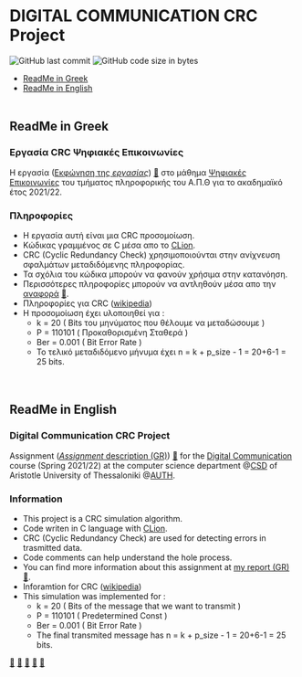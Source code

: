 # DIGITAL COMMUNICATION CRC Project
<img alt="GitHub last commit" src="https://img.shields.io/github/last-commit/tsingi-chris/Digital-Communications-CRC"> <img alt="GitHub code size in bytes" src="https://img.shields.io/github/languages/code-size/tsingi-chris/Digital-Communications-CRC">

- [ReadMe in Greek](https://github.com/tsingi-chris/Digital-Communications-CRC#readme-in-greek)
- [ReadMe in English](https://github.com/tsingi-chris/Digital-Communications-CRC#readme-in-english)
<br /><br />
## ReadMe in Greek

### Εργασία CRC Ψηφιακές Επικοινωνίες 
H εργασία ([Εκφώνηση της *εργασίας*](https://github.com/tsingi-chris/Digital-Communications-CRC/blob/master/DC-PROJECT-2021-2022.pdf)) [💾](https://github.com/tsingi-chris/Digital-Communications-CRC/raw/master/DC-PROJECT-2021-2022.pdf) στο μάθημα [Ψηφιακές Επικοινωνίες](https://elearning.auth.gr/course/view.php?id=4101) του τμήματος πληροφορικής του Α.Π.Θ για το ακαδημαϊκό έτος 2021/22. <br/>

### Πληροφορίες
- Η εργασία αυτή είναι μια CRC προσομοίωση.
- Κώδικας γραμμένος σε C μέσα απο το [CLion](https://www.jetbrains.com/clion/).
- CRC (Cyclic Redundancy Check) χρησιμοποιούνται στην ανίχνευση σφαλμάτων μεταδιδόμενης πληροφορίας.
- Τα σχόλια του κώδικα μπορούν να φανούν χρήσιμα στην κατανόηση.
- Περισσότερες πληροφορίες μπορούν να αντληθούν μέσα απο την [αναφορά](https://github.com/tsingi-chris/Digital-Communications-CRC/blob/master/DC-CRC%20REPORT.pdf) [💾](https://github.com/tsingi-chris/Digital-Communications-CRC/raw/master/DC-CRC%20REPORT.pdf).
- Πληροφορίες για CRC ([wikipedia](https://en.wikipedia.org/wiki/Cyclic_redundancy_check))
- Η προσομοίωση έχει υλοποιηθεί για :
    - k = 20        ( Bits του μηνύματος που θέλουμε να μεταδώσουμε  )
    - P = 110101    ( Προκαθορισμένη Σταθερά )
    - Ber = 0.001   ( Bit Error Rate )
    - Το τελικό μεταδιδόμενο μήνυμα έχει n = k + p_size - 1 = 20+6-1 = 25 bits.
    <br /> <br /> <br />

## ReadMe in English

### Digital Communication CRC Project
Assignment ([*Assignment* description (GR)](https://github.com/tsingi-chris/Digital-Communications-CRC/blob/master/DC-PROJECT-2021-2022.pdf))  [💾](https://github.com/tsingi-chris/Digital-Communications-CRC/raw/master/DC-PROJECT-2021-2022.pdf) for the [Digital Communication](https://elearning.auth.gr/course/view.php?id=4101) course (Spring 2021/22) at the computer science department @[CSD](https://www.csd.auth.gr/en/) of Aristotle University of Thessaloniki @[AUTH](https://www.auth.gr/en/). 

### Information
- This project is a CRC simulation algorithm.
- Code writen in C language with [CLion](https://www.jetbrains.com/clion/).
- CRC (Cyclic Redundancy Check) are used for detecting errors in trasmitted data.
- Code comments can help understand the hole process.
- You can find more information about this assignment at [my report (GR)](https://github.com/tsingi-chris/Digital-Communications-CRC/blob/master/DC-CRC%20REPORT.pdf) [💾](https://github.com/tsingi-chris/Digital-Communications-CRC/raw/master/DC-CRC%20REPORT.pdf).
- Inforamtion for CRC ([wikipedia](https://en.wikipedia.org/wiki/Cyclic_redundancy_check))
- This simulation was implemented for :
    - k = 20        ( Bits of the message that we want to transmit )
    - P = 110101    ( Predetermined Const )
    - Ber = 0.001   ( Bit Error Rate )
    - The final transmited message has n = k + p_size - 1 = 20+6-1 = 25 bits. 







[💾](https://drive.google.com/uc?id=12_Z7vSlZhqgaAaUrl4xjciHUgsV51M2Q&export=download)
[💾](https://drive.google.com/uc?id=12QwoOYPo7wqlOuHvvJ9HzShujLad-fg6&export=download)
[💾](https://drive.google.com/uc?id=12O0-M50BY4PrK-nVITrXkQM4HLwHgjYw&export=download)
[💾](https://drive.google.com/uc?id=12Hbe_5N9Hro3vPWolU4VPrj7mUv_KiEx&export=download)
[💾](https://drive.google.com/uc?id=12aPtvu791ywmZ1vL5NwuBgUXCndvh2xJ&export=download)
